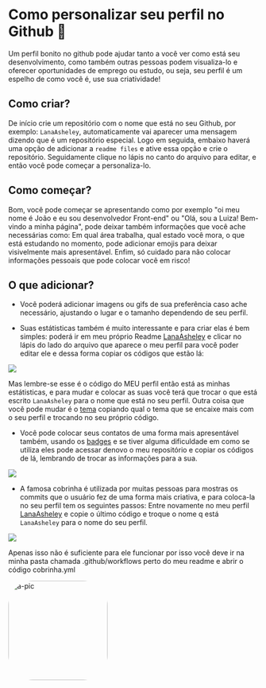 # Como personalizar seu perfil no Github 📑

Um perfil bonito no github pode ajudar tanto a você ver como está seu desenvolvimento, como também outras pessoas podem visualiza-lo e oferecer oportunidades de emprego ou estudo, ou seja, seu perfil é um espelho de como você é, use sua criatividade!

## Como criar?

De início crie um repositório com o nome que está no seu Github, por exemplo: `LanaAsheley`, automaticamente vai aparecer uma mensagem dizendo que é um repositório especial. Logo em seguida, embaixo haverá uma opção de adicionar a `readme files` e ative essa opção e crie o repositório. Seguidamente clique no lápis no canto do arquivo para editar, e então você pode começar a personaliza-lo. 

## Como começar?

Bom, você pode começar se apresentando como por exemplo "oi meu nome é João e eu sou desenvolvedor Front-end" ou "Olá, sou a Luiza! Bem-vindo a minha página", pode deixar também informações que você ache necessárias como: Em qual área trabalha, qual estado você mora, o que está estudando no momento, pode adicionar emojis para deixar visivelmente mais apresentável. Enfim, só cuidado para não colocar informações pessoais que pode colocar você em risco!

## O que adicionar?

* Você poderá adicionar imagens ou gifs de sua preferência caso ache necessário, ajustando o lugar e o tamanho dependendo de seu perfil.

* Suas estátisticas também é muito interessante e para criar elas é bem simples:
poderá ir em meu próprio Readme [LanaAsheley](https://github.com/LanaAsheley/LanaAsheley/blob/main/README.md) e clicar no lápis do lado do arquivo que aparece o meu perfil para você poder editar ele e dessa forma copiar os códigos que estão lá:

<img src=https://cdn.discordapp.com/attachments/934990728373886996/986709660667084880/unknown.png>

 Mas lembre-se esse é o código do MEU perfil então está as minhas estátisticas, e para mudar e colocar as suas você terá que trocar o que está escrito `LanaAsheley` para o nome que está no seu perfil. Outra coisa que você pode mudar é o [tema](https://github.com/anuraghazra/github-readme-stats/blob/master/themes/README.md) copiando qual o tema que se encaixe mais com o seu perfil e trocando no seu próprio código. 

* Você pode colocar seus contatos de uma forma mais apresentável também, usando os [badges](https://dev.to/envoy_/150-badges-for-github-pnk) e se tiver alguma dificuldade em como se utiliza eles pode acessar denovo o meu repositório e copiar os códigos de lá, lembrando de trocar as informações para a sua.

<img src=https://cdn.discordapp.com/attachments/934990728373886996/986714703894024262/unknown.png>

* A famosa cobrinha é utilizada por muitas pessoas para mostras os commits que o usuário fez de uma forma mais criativa, e para coloca-la no seu perfil tem os seguintes passos: Entre novamente no meu perfil [LanaAsheley](https://github.com/LanaAsheley/LanaAsheley/blob/main/README.md) e copie o último código e troque o nome q está `LanaAsheley` para o nome do seu perfil.

<img src=https://media.discordapp.net/attachments/934990728373886996/986720628822388736/unknown.png>

Apenas isso não é suficiente para ele funcionar por isso você deve ir na minha pasta chamada .github/workflows perto do meu readme e abrir o código cobrinha.yml 

<div>
  <img align="left" alt="a-pic" height="200" style="border-radius:50px;" 
  src=https://cdn.discordapp.com/attachments/934990728373886996/986719287173591150/unknown.png
</div>